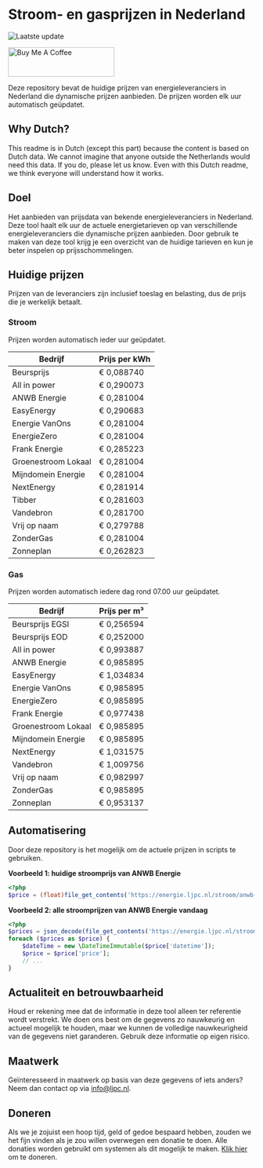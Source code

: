 # Stroom- en gasprijzen in Nederland

![Laatste update](https://img.shields.io/badge/laatste%20update-2023--06--02%2005%3A00%20CET-brightgreen)

<a href="https://www.buymeacoffee.com/Lars-" target="_blank"><img src="https://cdn.buymeacoffee.com/buttons/v2/default-orange.png" alt="Buy Me A Coffee" height="60" style="height: 60px !important;width: 217px !important;" ></a>

Deze repository bevat de huidige prijzen van energieleveranciers in Nederland die dynamische prijzen aanbieden. De prijzen worden elk uur automatisch geüpdatet.

## Why Dutch?

This readme is in Dutch (except this part) because the content is based on Dutch data. We cannot imagine that anyone outside the Netherlands would need this data. If you do, please let us know. Even with this Dutch readme, we think
everyone will understand how it works.

## Doel

Het aanbieden van prijsdata van bekende energieleveranciers in Nederland. Deze tool haalt elk uur de actuele energietarieven op van verschillende energieleveranciers die dynamische prijzen aanbieden. Door gebruik te maken van deze tool
krijg je een overzicht van de huidige tarieven en kun je beter inspelen op prijsschommelingen.

## Huidige prijzen

Prijzen van de leveranciers zijn inclusief toeslag en belasting, dus de prijs die je werkelijk betaalt.

### Stroom

Prijzen worden automatisch ieder uur geüpdatet.

 Bedrijf | Prijs per kWh 
---------|---------------
Beursprijs | € 0,088740
All in power | € 0,290073
ANWB Energie | € 0,281004
EasyEnergy | € 0,290683
Energie VanOns | € 0,281004
EnergieZero | € 0,281004
Frank Energie | € 0,285223
Groenestroom Lokaal | € 0,281004
Mijndomein Energie | € 0,281004
NextEnergy | € 0,281914
Tibber | € 0,281603
Vandebron | € 0,281700
Vrij op naam | € 0,279788
ZonderGas | € 0,281004
Zonneplan | € 0,262823


### Gas

Prijzen worden automatisch iedere dag rond 07.00 uur geüpdatet.

 Bedrijf | Prijs per m³ 
---------|--------------
Beursprijs EGSI | € 0,256594
Beursprijs EOD | € 0,252000
All in power | € 0,993887
ANWB Energie | € 0,985895
EasyEnergy | € 1,034834
Energie VanOns | € 0,985895
EnergieZero | € 0,985895
Frank Energie | € 0,977438
Groenestroom Lokaal | € 0,985895
Mijndomein Energie | € 0,985895
NextEnergy | € 1,031575
Vandebron | € 1,009756
Vrij op naam | € 0,982997
ZonderGas | € 0,985895
Zonneplan | € 0,953137


## Automatisering

Door deze repository is het mogelijk om de actuele prijzen in scripts te gebruiken.

**Voorbeeld 1: huidige stroomprijs van ANWB Energie**

```php
<?php
$price = (float)file_get_contents('https://energie.ljpc.nl/stroom/anwb-energie-nu.txt');

```

**Voorbeeld 2: alle stroomprijzen van ANWB Energie vandaag**

```php
<?php
$prices = json_decode(file_get_contents('https://energie.ljpc.nl/stroom/all-in-power-vandaag.json'),true);
foreach ($prices as $price) {
    $dateTime = new \DateTimeImmutable($price['datetime']);
    $price = $price['price'];
    // ...
}
```

## Actualiteit en betrouwbaarheid

Houd er rekening mee dat de informatie in deze tool alleen ter referentie wordt verstrekt. We doen ons best om de gegevens zo nauwkeurig en actueel mogelijk te houden, maar we kunnen de volledige nauwkeurigheid van de gegevens niet
garanderen. Gebruik deze informatie op eigen risico.

## Maatwerk

Geïnteresseerd in maatwerk op basis van deze gegevens of iets anders? Neem dan contact op
via [info@ljpc.nl](mailto:info@ljpc.nl?subject=Energie%20prijzen).

## Doneren

Als we je zojuist een hoop tijd, geld of gedoe bespaard hebben, zouden we het fijn vinden als je zou willen overwegen een
donatie te doen. Alle donaties worden gebruikt om systemen als dit mogelijk te
maken. [Klik hier](https://www.buymeacoffee.com/Lars-) om te doneren.
